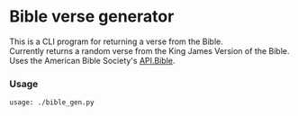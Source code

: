 # Bible verse generator

This is a CLI program for returning a verse from the Bible.   
Currently returns a random verse from the King James Version of the Bible.   
Uses the American Bible Society's [API.Bible](https://scripture.api.bible/).   

### Usage   
<!-- good example of readme for options: https://raw.githubusercontent.com/Ganapati/RsaCtfTool/master/README.md -->
```
usage: ./bible_gen.py
```